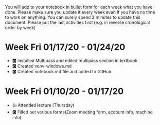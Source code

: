 You will add to your notebook in bullet form for each week what you have 
done. 
Please make sure you update it every week even if you have no time to 
work on 
anything. You can surely spend 2 minutes to update this document. Please 
put 
the last activities first (e.g. in reverse cronological order by week)
# Week Fri 01/17/20 - 01/24/20
* :o2: Installed Multipass and edited multipass section in textbook
* :o2: Created venv-windows.md
* :o2: Created notebook.md file and added to GitHub

# Week Fri 01/10/20 - 01/17/20

* :+1: Attended lecture (Thursday)
* :o2: Filled out various forms(Zoom meeting form, account info, machine 
info) 
